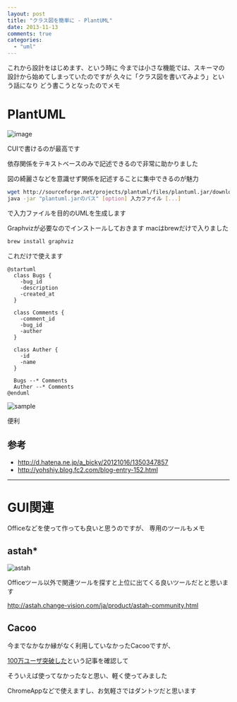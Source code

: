 ```yaml
---
layout: post
title: "クラス図を簡単に - PlantUML"
date: 2013-11-13
comments: true
categories:
  - "uml"
---
```


これから設計をはじめます、という時に
今までは小さな機能では、スキーマの設計から始めてしまっていたのですが
久々に「クラス図を書いてみよう」という話になり
どう書こうとなったのでメモ

# PlantUML

![image](http://plantuml.sourceforge.net/logoc.png)

CUIで書けるのが最高です

依存関係をテキストベースのみで記述できるので非常に助かりました

図の綺麗さなどを意識せず関係を記述することに集中できるのが魅力

```bash
wget http://sourceforge.net/projects/plantuml/files/plantuml.jar/download -O plantuml.jar
java -jar "plantuml.jarのパス" [option] 入力ファイル [...]
```

で入力ファイルを目的のUMLを生成します

Graphvizが必要なのでインストールしておきます
macはbrewだけで入りました

```bash
brew install graphviz
```

これだけで使えます

```
@startuml
  class Bugs {
    -bug_id
    -description
    -created_at
  }

  class Comments {
    -comment_id
    -bug_id
    -auther
  }

  class Auther {
    -id
    -name
  }

  Bugs --* Comments
  Auther --* Comments
@enduml
```

![sample](https://dl.dropboxusercontent.com/u/9060848/PlantUML/PlantUML.png)

便利

## 参考
- http://d.hatena.ne.jp/a_bicky/20121016/1350347857
- http://yohshiy.blog.fc2.com/blog-entry-152.html

----
# GUI関連

Officeなどを使って作っても良いと思うのですが、
専用のツールもメモ

## astah*

![astah](http://astah-cdn2.change-vision.com/ja/images/stories/logo/astah_community_rectangle_m.png.pagespeed.ce.C-174ew438.png)

Officeツール以外で関連ツールを探すと上位に出てくる良いツールだとと思います

http://astah.change-vision.com/ja/product/astah-community.html

## Cacoo

今までなかなか縁がなく利用していなかったCacooですが、

[100万ユーザ突破した](http://blog.cacoo.com/ja/2013/11/06/cacoo-user-1m/)という記事を確認して

そういえば使ってなかったなと思い、軽く使ってみました

ChromeAppなどで使えますし、お気軽さではダントツだと思います
